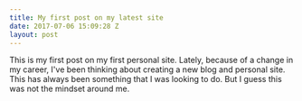 ```yaml
---
title: My first post on my latest site
date: 2017-07-06 15:09:28 Z
layout: post
---
```


This is my first post on my first personal site.
Lately, because of a change in my career, I've been thinking about creating a new blog and personal site.
This has always been something that I was looking to do. But I guess this was not the mindset around me.
